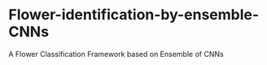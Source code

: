 # Flower-identification-by-ensemble-CNNs
A Flower Classification Framework based on Ensemble of CNNs
